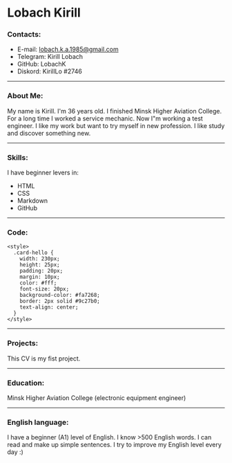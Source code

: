 # Lobach Kirill
### Contacts:
* E-mail: lobach.k.a.1985@gmail.com
* Telegram: Kirill Lobach
* GitHub: LobachK
* Diskord: KirillLo #2746

***
### About Me:
My name is Kirill. I'm 36 years old. I finished Minsk Higher Aviation College. For a long time I worked a service mechanic. Now I"m working a test engineer. I like my work but want to try myself in new profession. I like study and discover something new. 

***
### Skills:
I have beginner levers in:
* HTML
* CSS
* Markdown
* GitHub

***
### Code:
```
<style>
  .card-hello {
    width: 230px;
    height: 25px;
    padding: 20px;
    margin: 10px;
    color: #fff;
    font-size: 20px;
    background-color: #fa7268;
    border: 2px solid #9c27b0;
    text-align: center;
  }
</style>
```

***
### Projects:
This CV is my fist  project.

***
### Education:
Minsk Higher Aviation College
(electronic equipment engineer)

***
### English language: 
I have a beginner (A1) level of English. I know >500 English words. I can read and make up simple sentences. I try to improve my English level every day :)